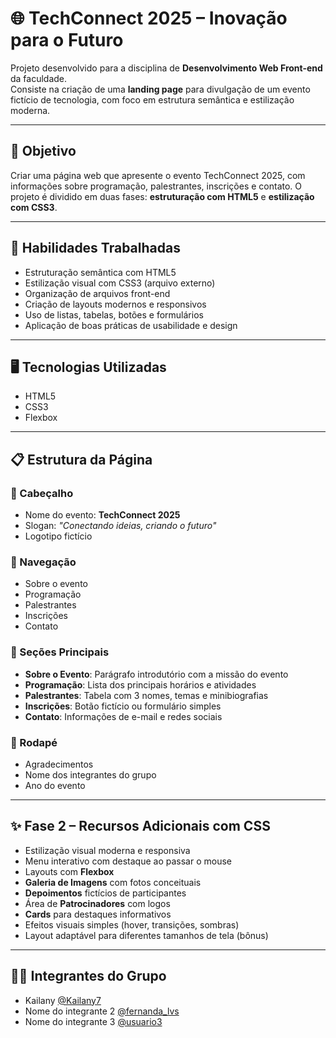 # 🌐 TechConnect 2025 – Inovação para o Futuro

Projeto desenvolvido para a disciplina de **Desenvolvimento Web Front-end** da faculdade.  
Consiste na criação de uma **landing page** para divulgação de um evento fictício de tecnologia, com foco em estrutura semântica e estilização moderna.

---

## 🎯 Objetivo

Criar uma página web que apresente o evento TechConnect 2025, com informações sobre programação, palestrantes, inscrições e contato. O projeto é dividido em duas fases: **estruturação com HTML5** e **estilização com CSS3**.

---

## 🧠 Habilidades Trabalhadas

- Estruturação semântica com HTML5
- Estilização visual com CSS3 (arquivo externo)
- Organização de arquivos front-end
- Criação de layouts modernos e responsivos
- Uso de listas, tabelas, botões e formulários
- Aplicação de boas práticas de usabilidade e design

---

## 🖥️ Tecnologias Utilizadas

- HTML5
- CSS3
- Flexbox

---

## 📋 Estrutura da Página

### 🔹 Cabeçalho
- Nome do evento: **TechConnect 2025**
- Slogan: *"Conectando ideias, criando o futuro"*
- Logotipo fictício

### 🔹 Navegação
- Sobre o evento
- Programação
- Palestrantes
- Inscrições
- Contato

### 🔹 Seções Principais
- **Sobre o Evento**: Parágrafo introdutório com a missão do evento
- **Programação**: Lista dos principais horários e atividades
- **Palestrantes**: Tabela com 3 nomes, temas e minibiografias
- **Inscrições**: Botão fictício ou formulário simples
- **Contato**: Informações de e-mail e redes sociais

### 🔹 Rodapé
- Agradecimentos
- Nome dos integrantes do grupo
- Ano do evento

---

## ✨ Fase 2 – Recursos Adicionais com CSS

- Estilização visual moderna e responsiva
- Menu interativo com destaque ao passar o mouse
- Layouts com **Flexbox**
- **Galeria de Imagens** com fotos conceituais
- **Depoimentos** fictícios de participantes
- Área de **Patrocinadores** com logos
- **Cards** para destaques informativos
- Efeitos visuais simples (hover, transições, sombras)
- Layout adaptável para diferentes tamanhos de tela (bônus)

---

## 👩‍💻 Integrantes do Grupo

- Kailany [@Kailany7](https://github.com/Kailany7)
- Nome do integrante 2 [@fernanda_lvs](https://github.com/fernandlvs)
- Nome do integrante 3 [@usuario3](https://github.com/usuario3)

